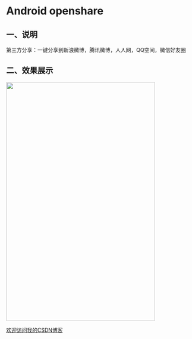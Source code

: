 Android openshare
==========================================

## 一、说明
  
  第三方分享：一键分享到新浪微博，腾讯微博，人人网，QQ空间，微信好友圈


## 二、效果展示 

<img width="400" height="640" src="http://img.blog.csdn.net/20130930090728046"/>




[欢迎访问我的CSDN博客](http://blog.csdn.net/zz7zz7zz)<br/>





